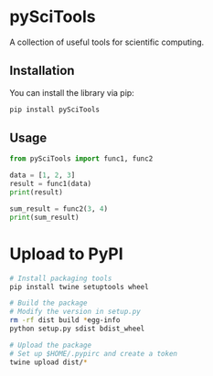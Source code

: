 # pySciTools

A collection of useful tools for scientific computing.

## Installation

You can install the library via pip:

```bash
pip install pySciTools
```

## Usage

```python
from pySciTools import func1, func2

data = [1, 2, 3]
result = func1(data)
print(result)

sum_result = func2(3, 4)
print(sum_result)


```

# Upload to PyPI

```bash
# Install packaging tools
pip install twine setuptools wheel

# Build the package
# Modify the version in setup.py
rm -rf dist build *egg-info
python setup.py sdist bdist_wheel

# Upload the package
# Set up $HOME/.pypirc and create a token
twine upload dist/*


```
